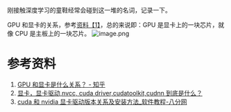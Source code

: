 刚接触深度学习的童鞋经常会碰到这一堆的名词，记录一下。

GPU 和显卡的关系，参考[资料【1】](https://www.zhihu.com/question/28422454)，总的来说即：GPU 是显卡上的一块芯片，就像 CPU 是主板上的一块芯片。
![image.png](https://shub-1251708715.cos.ap-guangzhou.myqcloud.com/elog-cookbook-img/FnUNY7H8NF4mgHidyxhTLIe_C4QG.png)

# 参考资料

1. [GPU 和显卡是什么关系？ - 知乎](https://www.zhihu.com/question/28422454)
2. [显卡，显卡驱动,nvcc, cuda driver,cudatoolkit,cudnn 到底是什么？](https://zhuanlan.zhihu.com/p/91334380)
3. [cuda 和 nvidia 显卡驱动版本关系及安装方法\_软件教程-八分网](http://www.8fe.com/jiaocheng/2376.html)
